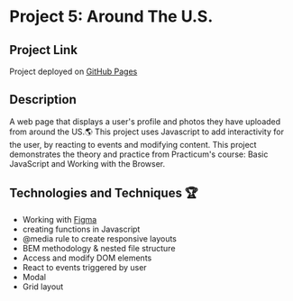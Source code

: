 # Project 5: Around The U.S.

## Project Link

Project deployed on [GitHub Pages](http://olivcamj.github.io/web_project_4/.)

## Description

A web page that displays a user's profile and photos they have uploaded from around the US.🌎 This project uses Javascript to add interactivity for the user, by reacting to events and modifying content.
This project demonstrates the theory and practice from Practicum's course: Basic JavaScript and Working with the Browser.

## Technologies and Techniques :trophy:

* Working with [Figma](https://www.figma.com/file/mUgu8OSHWE0M6p6vfwmdu9/Sprint-4-Around-The-U.S.-desktop-mobile?node-id=0%3A1)
* creating functions in Javascript
* @media rule to create responsive layouts
* BEM methodology & nested file structure
* Access and modify DOM elements
* React to events triggered by user
* Modal
* Grid layout 
